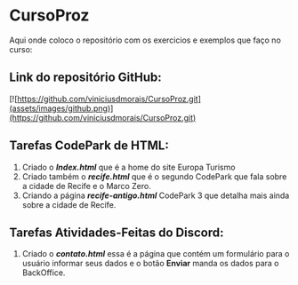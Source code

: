 # CursoProz 
 Aqui onde coloco o repositório com os exercicios e exemplos que faço no curso:

## Link do repositório GitHub:
[![https://github.com/viniciusdmorais/CursoProz.git](assets/images/github.png)](https://github.com/viniciusdmorais/CursoProz.git)

## Tarefas CodePark de HTML:
1. Criado o **_Index.html_** que é a home do site Europa Turismo
2. Criado também o **_recife.html_** que é o segundo CodePark que fala sobre a cidade de Recife e o Marco Zero.
3. Criando a página **_recife-antigo.html_** CodePark 3 que detalha mais ainda sobre a cidade de Recife.

## Tarefas Atividades-Feitas do Discord:
1. Criado o **_contato.html_** essa é a página que contém um formulário para o usuário informar seus dados e o botão **Enviar** manda os dados para o BackOffice.